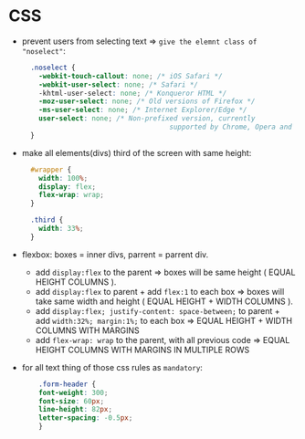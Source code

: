 # CSS

* prevent users from selecting text =&gt; `give the elemnt class of "noselect"`:

  ```css
    .noselect {
      -webkit-touch-callout: none; /* iOS Safari */
      -webkit-user-select: none; /* Safari */
      -khtml-user-select: none; /* Konqueror HTML */
      -moz-user-select: none; /* Old versions of Firefox */
      -ms-user-select: none; /* Internet Explorer/Edge */
      user-select: none; /* Non-prefixed version, currently
                                      supported by Chrome, Opera and Firefox */
    }
  ```

* make all elements\(divs\) third of the screen with same height:

  ```css
    #wrapper {
      width: 100%;
      display: flex;
      flex-wrap: wrap;
    }

    .third {
      width: 33%;
    }
  ```

* flexbox: boxes = inner divs, parrent = parrent div.
  * add `display:flex` to the parent =&gt; boxes will be same height \( EQUAL HEIGHT COLUMNS \).
  * add `display:flex` to parent + add `flex:1` to each box =&gt; boxes will take same width and height \( EQUAL HEIGHT + WIDTH COLUMNS \).
  * add `display:flex; justify-content: space-between;` to parent + add `width:32%; margin:1%;` to each box =&gt; EQUAL HEIGHT + WIDTH COLUMNS WITH MARGINS
  * add `flex-wrap: wrap` to the parent, with all previous code =&gt; EQUAL HEIGHT COLUMNS WITH MARGINS IN MULTIPLE ROWS
* for all text thing of those css rules as `mandatory`:

  ```css
      .form-header {
      font-weight: 300;
      font-size: 60px;
      line-height: 82px;
      letter-spacing: -0.5px;
      }
  ```

